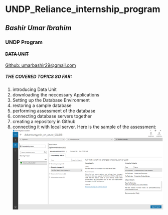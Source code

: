 # UNDP_Reliance_internship_program
## *Bashir Umar Ibrahim*
### **UNDP Program**
#### ~~DATA UNIT~~
[Github: umarbashir29@gmail.com](https://github.com/umarbashir29)
##### THE COVERED TOPICS SO FAR:
1. introducing Data Unit
2. downloading the neccessary Applications
3. Setting up the Database Environment
4. restoring a sample database
5. performing assessment of the database
6. connecting database servers together
7. creating a repository in Github
8. connecting it with local server.
Here is the sample of the assessment: ![alt text](Assessment.jpg.png)

